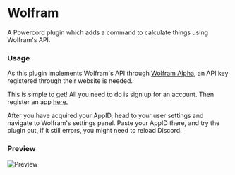 # Wolfram
A Powercord plugin which adds a command to calculate things using Wolfram's API.

### Usage
As this plugin implements Wolfram's API through [Wolfram Alpha](https://www.wolframalpha.com/), an API key registered through their website is needed. 

This is simple to get! All you need to do is sign up for an account. Then register an app [here.](https://developer.wolframalpha.com/portal/myapps/)

After you have acquired your AppID, head to your user settings and navigate to Wolfram's settings panel. Paste your AppID there, and try the plugin out, if it still errors, you might need to reload Discord.

### Preview
![Preview]()